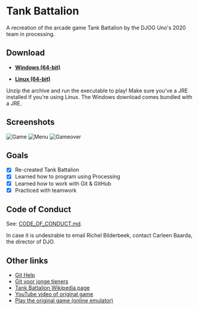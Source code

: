 # Tank Battalion

A recreation of the arcade game Tank Battalion by the DJOG Uno's 2020 team in processing.

## Download

- [**Windows (64-bit)**](https://dl.rijkvp.nl/Tank-Battalion_Windows64.zip)

- [**Linux (64-bit)**](https://dl.rijkvp.nl/Tank-Battalion_Linux64.tar)

Unzip the archive and run the executable to play!
Make sure you've a JRE installed if you're using Linux. The Windows download comes bundled with a JRE. 

## Screenshots

![Game](pics/20201213.png)
![Menu](pics/menu.png)
![Gameover](pics/gameover.png)

## Goals

- [x] Re-created Tank Battalion
- [x] Learned how to program using Processing
- [x] Learned how to work with Git & GitHub
- [x] Practiced with teamwork

## Code of Conduct

See: [CODE_OF_CONDUCT.md](CODE_OF_CONDUCT.md).

In case it is undesirable to email Richel Bilderbeek,
contact Carleen Baarda, the director of DJO.

## Other links

* [Git Help](https://djog.github.io/help/)
* [Git voor jonge tieners](https://github.com/richelbilderbeek/git_voor_jonge_tieners)
* [Tank Battalion Wikipedia page](https://en.wikipedia.org/wiki/Tank_Battalion)
* [YouTube video of original game](https://youtu.be/vNNPbVpZutw)
* [Play the original game (online emulator)](https://www.retrogames.cc/msx1-games/tank-battalion.html)
